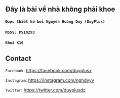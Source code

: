 ## Đây là bài về nhà không phải khoe
#### `Được thiết kế bởi Nguyễn Hoàng Duy (DuyPlus)`
#### `MSSV: PS18293`
#### `Khoá K16`

## Contact
`Facebook`: <https://facebook.com/duyplusx>

`Instagram`: <https://instagram.com/nghdyyy>

`Twitter`: <https://twitter.com/duyplusdz>

